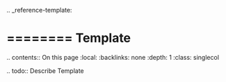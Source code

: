 .. _reference-template:

========
Template
========

.. contents:: On this page
    :local:
    :backlinks: none
    :depth: 1
    :class: singlecol

.. todo::
    Describe Template
